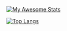 [![My Awesome Stats](https://awesome-github-stats.azurewebsites.net/user-stats/anirbanshaw24?cardType=octocat&theme=gotham&preferLogin=false)](https://git.io/awesome-stats-card)

[![Top Langs](https://github-readme-stats.vercel.app/api/top-langs/?username=anirbanshaw24)](https://github.com/anirbanshaw24/github-readme-stats)
